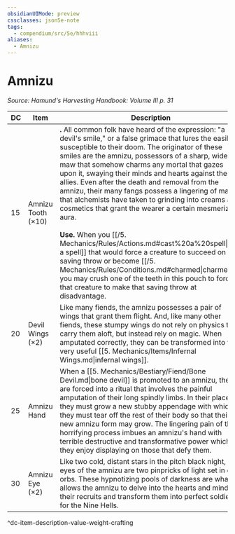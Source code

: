 ```yaml
---
obsidianUIMode: preview
cssclasses: json5e-note
tags:
  - compendium/src/5e/hhhviii
aliases:
  - Amnizu
---
```

# Amnizu
*Source: Hamund's Harvesting Handbook: Volume III p. 31* 

| DC | Item | Description | Value | Weight | Crafting |
|----|------|-------------|-------|--------|----------|
| 15 | Amnizu Tooth (×10) | **.** All common folk have heard of the expression: "a devil's smile," or a false grimace that lures the easily susceptible to their doom. The originator of these smiles are the amnizu, possessors of a sharp, wide maw that somehow charms any mortal that gazes upon it, swaying their minds and hearts against their allies. Even after the death and removal from the amnizu, their many fangs possess a lingering of magic that alchemists have taken to grinding into creams and cosmetics that grant the wearer a certain mesmerizing aura.<br /><br />**Use.** When you [[/5. Mechanics/Rules/Actions.md#cast%20a%20spell\|cast a spell]] that would force a creature to succeed on a saving throw or become [[/5. Mechanics/Rules/Conditions.md#charmed\|charmed]], you may crush one of the teeth in this pouch to force that creature to make that saving throw at disadvantage. | 80 gp | 1 lb | — |
| 20 | Devil Wings (×2) | Like many fiends, the amnizu possesses a pair of wings that grant them flight. And, like many other fiends, these stumpy wings do not rely on physics to carry them aloft, but instead rely on magic. When amputated correctly, they can be transformed into the very useful [[5. Mechanics/Items/Infernal Wings.md\|infernal wings]]. | 1,000 gp | 15 lb | [[5. Mechanics/Items/Infernal Wings.md\|Infernal Wings]] > [!note]<br />> probably. |
| 25 | Amnizu Hand | When a [[5. Mechanics/Bestiary/Fiend/Bone Devil.md\|bone devil]] is promoted to an amnizu, they are forced into a ritual that involves the painful amputation of their long spindly limbs. In their place, they must grow a new stubby appendage with which they must tear off the rest of their body so that their new amnizu form may grow. The lingering pain of this horrifying process imbues an amnizu's hand with terrible destructive and transformative power which they enjoy displaying on those that defy them. | 6,000 gp | 2 lb | [[5. Mechanics/Items/Wand Of Disruption.md\|Wand of Disruption]] |
| 30 | Amnizu Eye (×2) | Like two cold, distant stars in the pitch black night, the eyes of the amnizu are two pinpricks of light set in dark orbs. These hypnotizing pools of darkness are what allows the amnizu to delve into the hearts and minds of their recruits and transform them into perfect soldiers for the Nine Hells. | 5,000 gp | 1 lb | Mindwipe Lens |
^dc-item-description-value-weight-crafting
